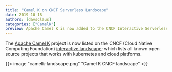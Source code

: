 ```yaml
---
title: "Camel K on CNCF Serverless Landscape"
date: 2019-10-18
authors: [davsclaus]
categories: ["CamelK"]
preview: Apache Camel K is now added to the CNCF Interactive Serverless Landscape
---
```


The [Apache Camel K](https://camel.apache.org/projects/camel-k/) project is now listed on the CNCF (Cloud Native Computing Foundation) [interactive landscape](https://landscape.cncf.io/format=serverless&zoom=150); which lists all known open source projects that works with kubernetes and cloud platforms. 

{{< image "camelk-landscape.png" "Camel K CNCF landscape" >}}

